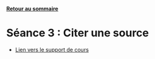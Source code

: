 **[Retour au sommaire](README.md)**

# Séance 3 : Citer une source

- [Lien vers le support de cours](https://docs.google.com/presentation/d/1-Y678g7Dbflm0iBmGAhloU3xNLyzXgls76RSYOL8zgk/edit#slide=id.g493cdce995_0_314)
